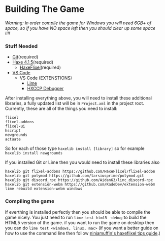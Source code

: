 # Building The Game

*Warning: In order compile the game for Windows you will need 6GB+ of space, so if you have NO space left then you should clear up some space !!!!*

### Stuff Needed
- [Git](https://git-scm.com/)(required)
- [Haxe 4.1.5](https://haxe.org/download/version/4.1.5/)(required)
    - [HaxeFlixel](https://haxeflixel.com/documentation/install-haxeflixel/)(required)
- [VS Code](https://code.visualstudio.com/Download)
    - VS Code (EXTENSTIONS)
        - [Lime](https://marketplace.visualstudio.com/items?itemName=openfl.lime-vscode-extension)
        - [HXCCP Debugger](https://marketplace.visualstudio.com/items?itemName=vshaxe.hxcpp-debugger)

After installing everything above, you will need to install these additional libraries, a fully updated list will be in `Project.xml` in the project root. Currently, these are all of the things you need to install:
```
flixel
flixel-addons
flixel-ui
hscript
newgrounds
actuate
```
So for each of those type ``haxelib install [library]`` so for example ``haxelib install newgrounds``

If you installed Git or Lime then you would need to install these libraries also

```
haxelib git flixel-addons https://github.com/HaxeFlixel/flixel-addon
haxelib git polymod https://github.com/larsiusprime/polymod.git
haxelib git discord_rpc https://github.com/Aidan63/linc_discord-rpc
haxelib git extension-webm https://github.com/KadeDev/extension-webm
lime rebuild extension-webm windows
```

### Compiling the game
If everthing is installed perfectly then you should be able to compile the game nicely. You just need to run ```lime test html5 -debug``` to build the HTML5 version of the game. if you want to run the game on desktop then you can do ```lime test <windows, linux, mac>``` (if you want a better guide on how to use the command line then follow [ninjamuffin's haxeflixel tips guide](https://ninjamuffin99.newgrounds.com/news/post/1090480).)